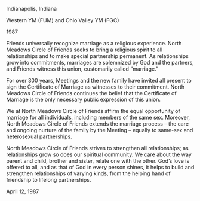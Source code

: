 Indianapolis, Indiana 

Western YM (FUM) and Ohio Valley YM (FGC) 

1987

Friends universally recognize marriage as a religious experience. North Meadows Circle of Friends seeks to bring a religious spirit to all relationships and to make special partnership permanent. As relationships grow into commitments, marriages are solemnized by God and the partners, and Friends witness this union, customarily called “marriage.”

For over 300 years, Meetings and the new family have invited all present to sign the Certificate of Marriage as witnesses to their commitment. North Meadows Circle of Friends continues the belief that the Certificate of Marriage is the only necessary public expression of this union.

We at North Meadows Circle of Friends affirm the equal opportunity of marriage for all individuals, including members of the same sex. Moreover, North Meadows Circle of Friends extends the marriage process – the care and ongoing nurture of the family by the Meeting – equally to same-sex and heterosexual partnerships.

North Meadows Circle of Friends strives to strengthen all relationships; as relationships grow so does our spiritual community. We care about the way parent and child, brother and sister, relate one with the other. God’s love is offered to all, and as that of God in every person shines, it helps to build and strengthen relationships of varying kinds, from the helping hand of friendship to lifelong partnerships.

April 12, 1987
